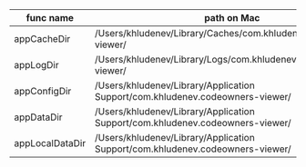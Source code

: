 | func name       | path on Mac                                                                   |
| --------------- | ----------------------------------------------------------------------------- |
| appCacheDir     | /Users/khludenev/Library/Caches/com.khludenev.codeowners-viewer/              |
| appLogDir       | /Users/khludenev/Library/Logs/com.khludenev.codeowners-viewer/                |
| appConfigDir    | /Users/khludenev/Library/Application Support/com.khludenev.codeowners-viewer/ |
| appDataDir      | /Users/khludenev/Library/Application Support/com.khludenev.codeowners-viewer/ |
| appLocalDataDir | /Users/khludenev/Library/Application Support/com.khludenev.codeowners-viewer/ |
